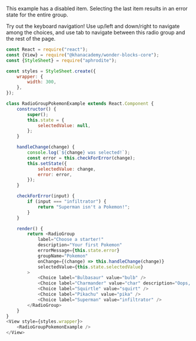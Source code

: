 This example has a disabled item. Selecting the last item results in an error
state for the entire group.

Try out the keyboard navigation! Use up/left and down/right to navigate among
the choices, and use tab to navigate between this radio group and the rest of
the page.

```js
const React = require("react");
const {View} = require("@khanacademy/wonder-blocks-core");
const {StyleSheet} = require("aphrodite");

const styles = StyleSheet.create({
    wrapper: {
        width: 300,
    },
});

class RadioGroupPokemonExample extends React.Component {
    constructor() {
        super();
        this.state = {
            selectedValue: null,
        };
    }

    handleChange(change) {
        console.log(`${change} was selected!`);
        const error = this.checkForError(change);
        this.setState({
            selectedValue: change,
            error: error,
        });
    }

    checkForError(input) {
        if (input === "infiltrator") {
            return "Superman isn't a Pokemon!";
        }
    }

    render() {
        return <RadioGroup
            label="Choose a starter!"
            description="Your first Pokemon"
            errorMessage={this.state.error}
            groupName="Pokemon"
            onChange={(change) => this.handleChange(change)}
            selectedValue={this.state.selectedValue}
        >
            <Choice label="Bulbasaur" value="bulb" />
            <Choice label="Charmander" value="char" description="Oops, we ran out of Charmanders" disabled />
            <Choice label="Squirtle" value="squirt" />
            <Choice label="Pikachu" value="pika" />
            <Choice label="Superman" value="infiltrator" />
        </RadioGroup>
    }
}
<View style={styles.wrapper}>
    <RadioGroupPokemonExample />
</View>
```
